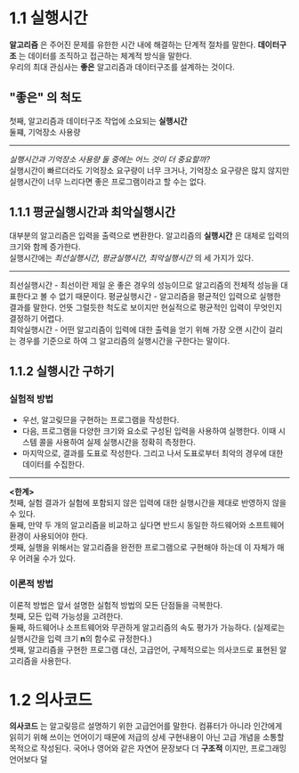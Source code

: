 # 1.1 실행시간
**알고리즘** 은 주어진 문제를 유한한 시간 내에 해결하는 단계적 절차를 말한다. **데이터구조** 는 데이터를 조직하고 접근하는 체계적 방식을 말한다.            
우리의 최대 관심사는 **좋은** 알고리즘과 데이터구조를 설계하는 것이다. 

## "좋은" 의 척도
첫째, 알고리즘과 데이터구조 작업에 소요되는 **실행시간**           
둘쨰, 기억장소 사용량             
***
_실행시간과 기억장소 사용량 둘 중에는 어느 것이 더 중요할까?_                 
실행시간이 빠르더라도 기억장소 요구량이 너무 크거나, 기억장소 요구량은 많지 않지만 실행시간이 너무 느리다면 좋은 프로그램이라고 할 수는 없다.             

## 1.1.1 평균실행시간과 최악실행시간 
대부분의 알고리즘은 입력을 출력으로 변환한다. 알고리즘의 **실행시간** 은 대체로 입력의 크기와 함께 증가한다.          
실행시간에는 _최선실행시간, 평균실행시간, 최악실행시간_ 의 세 가지가 있다.
***
최선실행시간 - 최선이란 제일 운 좋은 경우의 성능이므로 알고리즘의 전체적 성능을 대표한다고 볼 수 없기 때문이다.
평균실행시간 - 알고리즘을 평균적인 입력으로 실행한 결과를 말한다. 언뜻 그럴듯한 척도로 보이지만 현실적으로 평균적인 입력이 무엇인지 결정하기 어렵다.            
최악실행시간 - 어떤 알고리즘이 입력에 대한 출력을 얻기 위해 가장 오랜 시간이 걸리는 경우를 기준으로 하여 그 알고리즘의 실행시간을 구한다는 말이다.            

## 1.1.2 실행시간 구하기           
### 실험적 방법
- 우선, 알고맂므을 구현하는 프로그램을 작성한다.
- 다음, 프로그램을 다양한 크기와 요소로 구성된 입력을 사용하여 실행한다. 이때 시스템 콜을 사용하여 실제 실행시간을 정확히 측정한다.
- 마지막으로, 결과를 도표로 작성한다. 그리고 나서 도표로부터 최악의 경우에 대한 데이터를 수집한다.
***
**<한계>**                
첫째, 실험 결과가 실험에 포함되지 않은 입력에 대한 실행시간을 제대로 반영하지 않을 수 있다.            
둘째, 만약 두 개의 알고리즘을 비교하고 싶다면 반드시 동일한 하드웨어와 소프트웨어 환경이 사용되어야 한다.         
셋째, 실행을 위해서는 알고리즘을 완전한 프로그램으로 구현해야 하는데 이 자체가 매우 어려울 수가 있다.        

### 이론적 방법
이론적 방법은 앞서 설명한 실험적 방법의 모든 단점들을 극복한다.         
첫째, 모든 입력 가능성을 고려한다.           
둘째, 하드웨어나 소프트웨어와 무관하게 알고리즘의 속도 평가가 가능하다. (실제로는 실행시간을 입력 크기 **n**의 함수로 규정한다.)   
셋째, 알고리즘을 구현한 프로그램 대신, 고급언어, 구체적으로는 의사코드로 표현된 알고리즘을 사용한다.          

# 1.2 의사코드
**의사코드** 는 알고맂믕르 설명하기 위한 고급언어를 말한다. 컴퓨터가 아니라 인간에게 읽히기 위해 쓰이는 언어이기 때문에 저급의 상세 구현내용이 아닌 
고급 개념을 소통할 목적으로 작성된다. 국어나 영어와 같은 자연어 문장보다 더 **구조적** 이지만, 프로그래밍 언어보다 덜 
